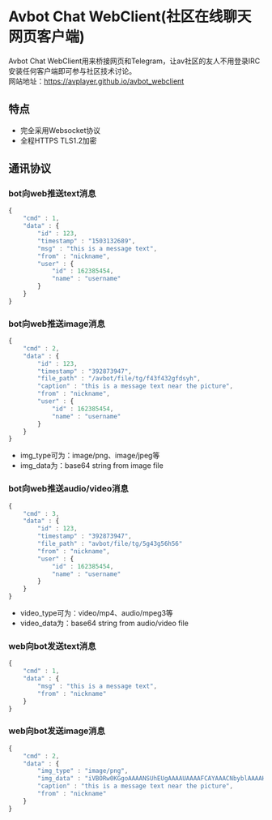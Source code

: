 # Avbot Chat WebClient(社区在线聊天网页客户端)
Avbot Chat WebClient用来桥接网页和Telegram，让av社区的友人不用登录IRC安装任何客户端即可参与社区技术讨论。<br/>
网站地址：https://avplayer.github.io/avbot_webclient

## 特点
* 完全采用Websocket协议
* 全程HTTPS TLS1.2加密

## 通讯协议
### bot向web推送text消息
```js
{
    "cmd" : 1,
    "data" : {
        "id" : 123,
        "timestamp" : "1503132689",
        "msg" : "this is a message text",
        "from" : "nickname",
        "user" : {
            "id" : 162385454,
            "name" : "username"
        }
    }
}
```

### bot向web推送image消息
```js
{
    "cmd" : 2,
    "data" : {
        "id" : 123,
        "timestamp" : "392873947",
        "file_path" : "/avbot/file/tg/f43f432gfdsyh",
        "caption" : "this is a message text near the picture",
        "from" : "nickname",
        "user" : {
            "id" : 162385454,
            "name" : "username"
        }
    }
}
```
* img_type可为：image/png、image/jpeg等
* img_data为：base64 string from image file


### bot向web推送audio/video消息
```js
{
    "cmd" : 3,
    "data" : {
        "id" : 123,
        "timestamp" : "392873947",
        "file_path" : "avbot/file/tg/5g43g56h56"
        "from" : "nickname",
        "user" : {
            "id" : 162385454,
            "name" : "username"
        }
    }
}
```
* video_type可为：video/mp4、audio/mpeg3等
* video_data为：base64 string from audio/video file

### web向bot发送text消息
```js
{
    "cmd" : 1,
    "data" : {
        "msg" : "this is a message text",
        "from" : "nickname"
    }
}
```

### web向bot发送image消息
```js
{
    "cmd" : 2,
    "data" : {
        "img_type" : "image/png",
        "img_data" : "iVBORw0KGgoAAAANSUhEUgAAAAUAAAAFCAYAAACNbyblAAAAHElEQVQI12P4//8/w38GIAXDIBKE0DHxgljNBAAO9TXL0Y4OHwAAAABJRU5ErkJggg==",
        "caption" : "this is a message text near the picture",
        "from" : "nickname"
    }
}
```
